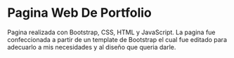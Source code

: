# Pagina Web De Portfolio

Pagina realizada con Bootstrap, CSS, HTML y JavaScript. La pagina fue confeccionada a partir de un template de Bootstrap el cual fue editado para adecuarlo a mis necesidades y al diseño que queria darle.
